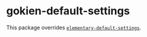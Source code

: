 # gokien-default-settings

This package overrides [`elementary-default-settings`](https://code.launchpad.net/~elementary-os/elementaryos/default-settings-luna).
